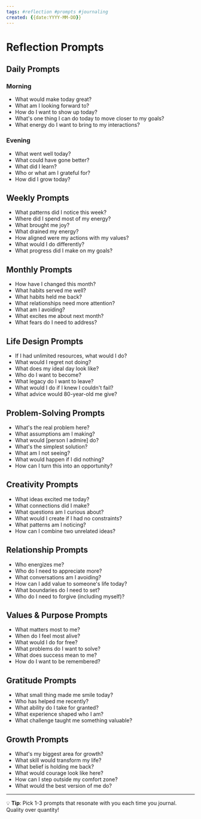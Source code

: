 ```yaml
---
tags: #reflection #prompts #journaling
created: {{date:YYYY-MM-DD}}
---
```


# Reflection Prompts

## Daily Prompts

### Morning
- What would make today great?
- What am I looking forward to?
- How do I want to show up today?
- What's one thing I can do today to move closer to my goals?
- What energy do I want to bring to my interactions?

### Evening
- What went well today?
- What could have gone better?
- What did I learn?
- Who or what am I grateful for?
- How did I grow today?

## Weekly Prompts
- What patterns did I notice this week?
- Where did I spend most of my energy?
- What brought me joy?
- What drained my energy?
- How aligned were my actions with my values?
- What would I do differently?
- What progress did I make on my goals?

## Monthly Prompts
- How have I changed this month?
- What habits served me well?
- What habits held me back?
- What relationships need more attention?
- What am I avoiding?
- What excites me about next month?
- What fears do I need to address?

## Life Design Prompts
- If I had unlimited resources, what would I do?
- What would I regret not doing?
- What does my ideal day look like?
- Who do I want to become?
- What legacy do I want to leave?
- What would I do if I knew I couldn't fail?
- What advice would 80-year-old me give?

## Problem-Solving Prompts
- What's the real problem here?
- What assumptions am I making?
- What would [person I admire] do?
- What's the simplest solution?
- What am I not seeing?
- What would happen if I did nothing?
- How can I turn this into an opportunity?

## Creativity Prompts
- What ideas excited me today?
- What connections did I make?
- What questions am I curious about?
- What would I create if I had no constraints?
- What patterns am I noticing?
- How can I combine two unrelated ideas?

## Relationship Prompts
- Who energizes me?
- Who do I need to appreciate more?
- What conversations am I avoiding?
- How can I add value to someone's life today?
- What boundaries do I need to set?
- Who do I need to forgive (including myself)?

## Values & Purpose Prompts
- What matters most to me?
- When do I feel most alive?
- What would I do for free?
- What problems do I want to solve?
- What does success mean to me?
- How do I want to be remembered?

## Gratitude Prompts
- What small thing made me smile today?
- Who has helped me recently?
- What ability do I take for granted?
- What experience shaped who I am?
- What challenge taught me something valuable?

## Growth Prompts
- What's my biggest area for growth?
- What skill would transform my life?
- What belief is holding me back?
- What would courage look like here?
- How can I step outside my comfort zone?
- What would the best version of me do?

---
💡 **Tip**: Pick 1-3 prompts that resonate with you each time you journal. Quality over quantity!